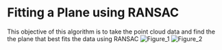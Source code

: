 # Fitting a Plane using RANSAC

This objective of this algorithm is to take the point cloud data and find the the plane that best fits the data using RANSAC
![Figure_1](https://user-images.githubusercontent.com/100729318/205222544-9f8d4e1b-a1d6-483b-84cc-91bc30d0cbc8.png)
![Figure_2](https://user-images.githubusercontent.com/100729318/205222559-ded198c3-c506-4d94-9286-99a43e547eb8.png)
